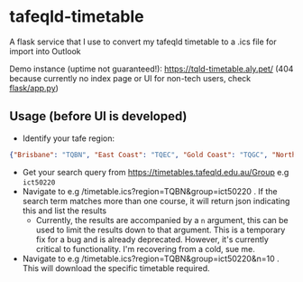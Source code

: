 tafeqld-timetable
=================

A flask service that I use to convert my tafeqld timetable to a .ics file for import into Outlook

Demo instance (uptime not guaranteed!): https://tqld-timetable.aly.pet/ (404 because currently no index page or UI for non-tech users, check [flask/app.py](flask/app.py))

Usage (before UI is developed)
------------------------------

* Identify your tafe region:

```json
{"Brisbane": "TQBN", "East Coast": "TQEC", "Gold Coast": "TQGC", "North": "TQNT", "South West": "TQSW"}
```

* Get your search query from https://timetables.tafeqld.edu.au/Group e.g `ict50220`
* Navigate to e.g /timetable.ics?region=TQBN&group=ict50220 . If the search term matches more than one course, it will return json indicating this and list the results
  * Currently, the results are accompanied by a `n` argument, this can be used to limit the results down to that argument. This is a temporary fix for a bug and is already deprecated. However, it's currently critical to functionality. I'm recovering from a cold, sue me.
* Navigate to e.g /timetable.ics?region=TQBN&group=ict50220&n=10 . This will download the specific timetable required.
